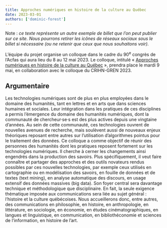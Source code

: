 ```yaml
---
title: Approches numériques en histoire de la culture au Québec
date: 2023-03-01
authors: ['dominic-forest']
---
```

Note : *ce texte représente un autre exemple de billet que l’on peut publier sur ce site. Nous pourrons retirer les icônes de réseaux sociaux sous le billet si nécessaire (ou ne retenir que ceux que nous souhaitons voir).*

L’équipe du projet organise un colloque dans le cadre du 90<sup>e</sup> congrès de l’Acfas qui aura lieu du 8 au 12 mai 2023.
Le colloque, intitulé « [Approches numériques en histoire de la culture au Québec](https://www.acfas.ca/evenements/congres/programme/90/600/641/c) », prendra place le mardi 9 mai, en collaboration avec le colloque du CRIHN-GREN 2023.

<!--more-->

## Argumentaire

Les technologies numériques sont de plus en plus employées dans le domaine des humanités, tant en lettres et en arts que dans sciences humaines et sociales.
Leur intégration dans les pratiques de ces disciplines a permis l’émergence du domaine des humanités numériques, dont la communauté de chercheur·se·s est des plus actives depuis une vingtaine d’années.
Au sein de cette communauté, ces technologies ouvrent de nouvelles avenues de recherche, mais soulèvent aussi de nouveaux enjeux théoriques reposant entre autres sur l’utilisation d’algorithmes pointus pour le traitement des données.
Ce colloque a comme objectif de réunir des personnes des humanités dont les pratiques reposent fortement sur les technologies numériques.
Il cherche à cerner les changements ainsi engendrés dans la production des savoirs.
Plus spécifiquement, il veut faire connaître et partager des approches et des outils novateurs rendus possibles par ces nouvelles technologies, par exemple ceux utilisés en cartographie ou en modélisation des savoirs, en fouille de données et de textes (text mining), en analyse automatique des discours, en usage extensif des données massives (big data).
Son foyer central sera davantage technique et méthodologique que disciplinaire.
En fait, la seule exigence thématique imposée aux communications sera liée au sujet général : l’histoire et la culture québécoises.
Nous accueillerons donc, entre autres, des communications en philosophie, en histoire, en anthropologie, en littérature, en sociologie, en économie, en études cinématographiques, en langues et linguistique, en communication, en bibliothéconomie et sciences de l’information, en histoire de l’art.